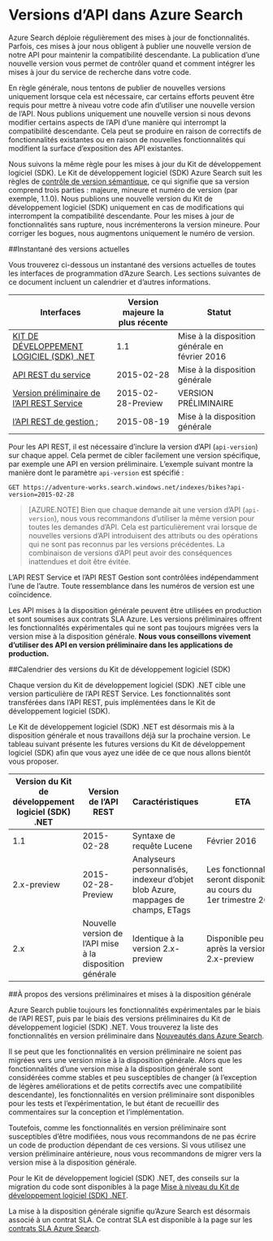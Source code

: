 <properties
   pageTitle="Versions d’API Azure Search | Microsoft Azure | API Search"
   description="Stratégie de version pour les API REST Azure Search et la bibliothèque cliente dans le Kit de développement logiciel (SDK) .NET."
   services="search"
   documentationCenter=""
   authors="brjohnstmsft"
   manager="pablocas"
   editor=""/>

<tags
   ms.service="search"
   ms.devlang="dotnet"
   ms.workload="search"
   ms.topic="article"
   ms.tgt_pltfrm="na"
   ms.date="05/23/2016"
   ms.author="brjohnst"/>

# Versions d’API dans Azure Search

Azure Search déploie régulièrement des mises à jour de fonctionnalités. Parfois, ces mises à jour nous obligent à publier une nouvelle version de notre API pour maintenir la compatibilité descendante. La publication d’une nouvelle version vous permet de contrôler quand et comment intégrer les mises à jour du service de recherche dans votre code.

En règle générale, nous tentons de publier de nouvelles versions uniquement lorsque cela est nécessaire, car certains efforts peuvent être requis pour mettre à niveau votre code afin d’utiliser une nouvelle version de l’API. Nous publions uniquement une nouvelle version si nous devons modifier certains aspects de l’API d’une manière qui interrompt la compatibilité descendante. Cela peut se produire en raison de correctifs de fonctionnalités existantes ou en raison de nouvelles fonctionnalités qui modifient la surface d’exposition des API existantes.

Nous suivons la même règle pour les mises à jour du Kit de développement logiciel (SDK). Le Kit de développement logiciel (SDK) Azure Search suit les règles de [contrôle de version sémantique](http://semver.org/), ce qui signifie que sa version comprend trois parties : majeure, mineure et numéro de version (par exemple, 1.1.0). Nous publions une nouvelle version du Kit de développement logiciel (SDK) uniquement en cas de modifications qui interrompent la compatibilité descendante. Pour les mises à jour de fonctionnalités sans rupture, nous incrémenterons la version mineure. Pour corriger les bogues, nous augmentons uniquement le numéro de version.

##Instantané des versions actuelles 

Vous trouverez ci-dessous un instantané des versions actuelles de toutes les interfaces de programmation d’Azure Search. Les sections suivantes de ce document incluent un calendrier et d’autres informations.

Interfaces|Version majeure la plus récente|Statut
----------|-------------------------|------
[KIT DE DÉVELOPPEMENT LOGICIEL (SDK) .NET](https://msdn.microsoft.com/library/azure/dn951165.aspx)|1\.1|Mise à la disposition générale en février 2016
[API REST du service](https://msdn.microsoft.com/library/azure/dn798935.aspx)|2015-02-28|Mise à la disposition générale
[Version préliminaire de l’API REST Service](search-api-2015-02-28-preview.md)|2015-02-28-Preview|VERSION PRÉLIMINAIRE
[l’API REST de gestion ;](https://msdn.microsoft.com/library/azure/dn832684.aspx)|2015-08-19|Mise à la disposition générale

Pour les API REST, il est nécessaire d’inclure la version d’API (`api-version`) sur chaque appel. Cela permet de cibler facilement une version spécifique, par exemple une API en version préliminaire. L’exemple suivant montre la manière dont le paramètre `api-version` est spécifié :

    GET https://adventure-works.search.windows.net/indexes/bikes?api-version=2015-02-28

> [AZURE.NOTE] Bien que chaque demande ait une version d’API (`api-version`), nous vous recommandons d’utiliser la même version pour toutes les demandes d’API. Cela est particulièrement vrai lorsque de nouvelles versions d’API introduisent des attributs ou des opérations qui ne sont pas reconnus par les versions précédentes. La combinaison de versions d’API peut avoir des conséquences inattendues et doit être évitée.
> 
L’API REST Service et l’API REST Gestion sont contrôlées indépendamment l’une de l’autre. Toute ressemblance dans les numéros de version est une coïncidence.

Les API mises à la disposition générale peuvent être utilisées en production et sont soumises aux contrats SLA Azure. Les versions préliminaires offrent les fonctionnalités expérimentales qui ne sont pas toujours migrées vers la version mise à la disposition générale. **Nous vous conseillons vivement d’utiliser des API en version préliminaire dans les applications de production.**

##Calendrier des versions du Kit de développement logiciel (SDK)

Chaque version du Kit de développement logiciel (SDK) .NET cible une version particulière de l’API REST Service. Les fonctionnalités sont transférées dans l’API REST, puis implémentées dans le Kit de développement logiciel (SDK).

Le Kit de développement logiciel (SDK) .NET est désormais mis à la disposition générale et nous travaillons déjà sur la prochaine version. Le tableau suivant présente les futures versions du Kit de développement logiciel (SDK) afin que vous ayez une idée de ce que nous allons bientôt vous proposer.

Version du Kit de développement logiciel (SDK) .NET|Version de l’API REST|Caractéristiques|ETA
----------------|----------------|--------|---
1\.1|2015-02-28|Syntaxe de requête Lucene|Février 2016
2\.x-preview|2015-02-28-Preview|Analyseurs personnalisés, indexeur d’objet blob Azure, mappages de champs, ETags|Les fonctionnalités seront disponibles au cours du 1er trimestre 2016
2\.x|Nouvelle version de l’API mise à la disposition générale|Identique à la version 2.x-preview|Disponible peu après la version 2.x-preview

##À propos des versions préliminaires et mises à la disposition générale

Azure Search publie toujours les fonctionnalités expérimentales par le biais de l’API REST, puis par le biais des versions préliminaires du Kit de développement logiciel (SDK) .NET. Vous trouverez la liste des fonctionnalités en version préliminaire dans [Nouveautés dans Azure Search](search-latest-updates.md).

Il se peut que les fonctionnalités en version préliminaire ne soient pas migrées vers une version mise à la disposition générale. Alors que les fonctionnalités d’une version mise à la disposition générale sont considérées comme stables et peu susceptibles de changer (à l’exception de légères améliorations et de petits correctifs avec une compatibilité descendante), les fonctionnalités en version préliminaire sont disponibles pour les tests et l’expérimentation, le but étant de recueillir des commentaires sur la conception et l’implémentation.

Toutefois, comme les fonctionnalités en version préliminaire sont susceptibles d’être modifiées, nous vous recommandons de ne pas écrire un code de production dépendant de ces versions. Si vous utilisez une version préliminaire antérieure, nous vous recommandons de migrer vers la version mise à la disposition générale.

Pour le Kit de développement logiciel (SDK) .NET, des conseils sur la migration du code sont disponibles à la page [Mise à niveau du Kit de développement logiciel (SDK) .NET](search-dotnet-sdk-migration.md).

La mise à la disposition générale signifie qu’Azure Search est désormais associé à un contrat SLA. Ce contrat SLA est disponible à la page sur les [contrats SLA Azure Search](https://azure.microsoft.com/support/legal/sla/search/v1_0/).

<!---HONumber=AcomDC_0525_2016-->